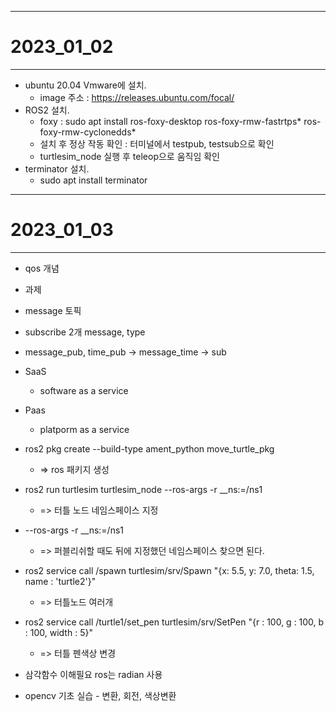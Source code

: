 - - -
# 2023_01_02
- - -
* ubuntu 20.04 Vmware에 설치.
  * image 주소 : https://releases.ubuntu.com/focal/
* ROS2 설치.
  * foxy : sudo apt install ros-foxy-desktop ros-foxy-rmw-fastrtps* ros-foxy-rmw-cyclonedds*
  * 설치 후 정상 작동 확인 : 터미널에서 testpub, testsub으로 확인
  * turtlesim_node 실행 후 teleop으로 움직임 확인
* terminator 설치.
  * sudo apt install terminator

- - -
# 2023_01_03
- - -
* qos 개념

* 과제
* message 토픽
* subscribe 2개 message, type
* message_pub, time_pub -> message_time -> sub

* SaaS
  * software as a service
* Paas
  * platporm as a service

* ros2 pkg create --build-type ament_python move_turtle_pkg
  * => ros 패키지 생성

* ros2 run turtlesim turtlesim_node --ros-args -r __ns:=/ns1
  * => 터틀 노드 네임스페이스 지정

* --ros-args -r __ns:=/ns1
  * => 퍼블리쉬할 때도 뒤에 지정했던 네임스페이스 찾으면 된다.

* ros2 service call /spawn turtlesim/srv/Spawn "{x: 5.5, y: 7.0, theta: 1.5, name : 'turtle2'}"
  * => 터틀노드 여러개

* ros2 service call /turtle1/set_pen turtlesim/srv/SetPen "{r : 100, g : 100, b : 100, width : 5}"
  * => 터틀 펜색상 변경

* 삼각함수 이해필요 ros는 radian 사용

* opencv 기초 실습 - 변환, 회전, 색상변환

